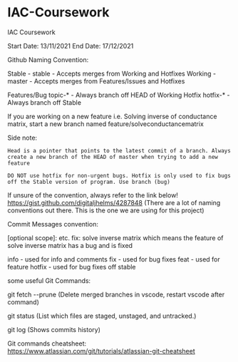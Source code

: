 # IAC-Coursework
IAC Coursework

Start Date: 13/11/2021 End Date: 17/12/2021

Github Naming Convention:

Stable - stable - Accepts merges from Working and Hotfixes Working - master - Accepts merges from Features/Issues and Hotfixes

Features/Bug topic-* - Always branch off HEAD of Working Hotfix hotfix-* - Always branch off Stable

If you are working on a new feature i.e. Solving inverse of conductance matrix, start a new branch named feature/solveconductancematrix

Side note:

    Head is a pointer that points to the latest commit of a branch. Always create a new branch of the HEAD of master when trying to add a new feature

    DO NOT use hotfix for non-urgent bugs. Hotfix is only used to fix bugs off the Stable version of program. Use branch (bug)

If unsure of the convention, always refer to the link below! https://gist.github.com/digitaljhelms/4287848 (There are a lot of naming conventions out there. This is the one we are using for this project)

Commit Messages convention:

[optional scope]: etc. fix: solve inverse matrix which means the feature of solve inverse matrix has a bug and is fixed

info - used for info and comments fix - used for bug fixes feat - used for feature hotfix - used for bug fixes off stable

some useful Git Commands:

git fetch --prune (Delete merged branches in vscode, restart vscode after command)

git status (List which files are staged, unstaged, and untracked.)

git log (Shows commits history)

Git commands cheatsheet: https://www.atlassian.com/git/tutorials/atlassian-git-cheatsheet